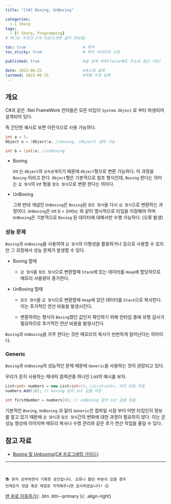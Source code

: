 ```yaml
---
title: "[C#] Boxing, UnBoxing" 

categories:
  - C Sharp
tags:
  - [C Sharp, Programming]
# 태그는 무조건 2개 이상(1개면 글이 안보임)

toc: true                         # 목차
toc_sticky: true                  # 목차 사이드바 고정

published: true                   #글 공개 여부(false해도 주소로 접근 가능)

date: 2023-06-25                  #포스팅 날짜
lastmod: 2023-06-25               #최종 수정 날짜
---
```



## 개요

C#과 같은 .Net FrameWork 언어들은 모든 타입이 `System.Object` 로 부터 파생되어 설계되어 있다.

즉 간단한 예시로 보면 이런식으로 사용 가능하다.

```c#
int a = 5;
Object o = (Object)a; //boxing, (Object) 생략 가능

int b = (int)o; //unBoxing
```

- Boxing

    int 는 `Object`의 `상속관계`이기 때문에 `Object`형으로 변환 가능하다. 이 과정을 `Boxing` 이라고 한다. `Object`형은 기본적으로 참조 형식인데, `Boxing` 한다는 의미는 `값 형식`의 int 형을 `참조 형식`으로 변환 한다는 의미다.

- UnBoxing

    그와 반대 개념인 `UnBoxing`은 `Boxing`된 `참조 형식`을 다시 `값 형식`으로 변환하는 과정이다.
    `UnBoxing`은 int b = (int)o; 와 같이 명시적으로 타입을 지정해야 하며 `UnBoxing`은 기본적으로 `Boxing` 된 데이터에 대해서만 수행 가능하다. (오류 발생)


### 성능 문제

`Boxing`과 `UnBoxing`을 사용하여 `값 형식`의 다형성을 활용하거나 등으로 사용할 수 있지만 그 과정에서 성능 문제가 발생할 수 있다.

- Boxing 할때

    - `값 형식`을 `참조 형식`으로 변환할때 `Stack`에 있는 데이터를 `Heap`에 할당하므로 메모리 사용량이 증가한다.

- UnBoxing 할때

    - `참조 형식`을 `값 형식`으로 변환할때 `Heap`에 있던 데이터를 `Stack`으로 복사한다. 이는 추가적인 연산 비용을 발생시킨다.
    
    - 변환하려는 형식이 `Boxing`했던 값인지 확인하기 위해 런타임 중에 유형 검사가 필요하므로 추가적인 연산 비용을 발생시킨다.

`Boxing`과 `UnBoxing`을 자주 한다는 것은 메모리의 복사가 빈번하게 일어난다는 의미이다.


### Generic

`Boxing`과 `UnBoxing`의 성능적인 문제 때문에 `Generic`을 사용하는 것이 권장되고 있다.

우리가 흔히 사용하는 제네릭 컬렉션중 하나인 List<T>의 예시를 보자.

```c#
List<int> numbers = new List<int>(); //List<int>, 미리 타입 지정
numbers.Add(10); // boxing 없이 int 값을 저장

int firstNumber = numbers[0]; // unBoxing 없이 int 값을 읽음
```

기본적인 `Boxing`, `UnBoxing` 과 달리 `Generic`은 컴파일 시점 부터 어떤 타입인지 정보를 알고 있기 때문에 `값 형식`과 `참조 형식`간의 변화에 대한 과정이 필요하지 않다. 이는 곧 성능 향상에 이어지며 메모리 복사나 수명 관리와 같은 추가 연산 작업을 줄일 수 있다.



## 참고 자료

- [Boxing 및 Unboxing(C# 프로그래밍 가이드)](https://learn.microsoft.com/ko-kr/dotnet/csharp/programming-guide/types/boxing-and-unboxing)



***
<br>

    📚 혼자 공부하면서 기록한 공간입니다. 오류나 틀린 부분이 있을 경우 
    언제든지 댓글 혹은 메일로 지적해주시면 감사하겠습니다! 😉


[맨 위로 이동하기](#){: .btn .btn--primary }{: .align-right}